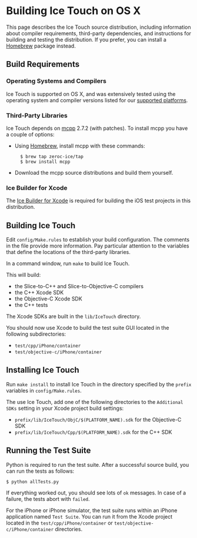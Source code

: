 # Building Ice Touch on OS X

This page describes the Ice Touch source distribution, including information
about compiler requirements, third-party dependencies, and instructions for
building and testing the distribution. If you prefer, you can install a
[Homebrew][1] package instead.

## Build Requirements

### Operating Systems and Compilers

Ice Touch is supported on OS X, and was extensively tested using the operating
system and compiler versions listed for our [supported platforms][2].

### Third-Party Libraries

Ice Touch depends on [mcpp][3] 2.7.2 (with patches). To install mcpp you have a
couple of options:

- Using [Homebrew][4], install mcpp with these commands:

        $ brew tap zeroc-ice/tap
        $ brew install mcpp

- Download the mcpp source distributions and build them yourself.

### Ice Builder for Xcode

The [Ice Builder for Xcode][5] is required for building the iOS test
projects in this distribution.

## Building Ice Touch

Edit `config/Make.rules` to establish your build configuration. The comments in
the file provide more information. Pay particular attention to the variables
that define the locations of the third-party libraries.

In a command window, run `make` to build Ice Touch. 

This will build:

- the Slice-to-C++ and Slice-to-Objective-C compilers
- the C++ Xcode SDK
- the Objective-C Xcode SDK
- the C++ tests
 
The Xcode SDKs are built in the `lib/IceTouch` directory.

You should now use Xcode to build the test suite GUI located in the
following subdirectories:

- `test/cpp/iPhone/container`
- `test/objective-c/iPhone/container`

## Installing Ice Touch

Run `make install` to install Ice Touch in the directory specified by the
`prefix` variables in `config/Make.rules`.

The use Ice Touch, add one of the following directories to the `Additional SDKs`
setting in your Xcode project build settings:

- `prefix/lib/IceTouch/ObjC/$(PLATFORM_NAME).sdk` for the Objective-C SDK
- `prefix/lib/IceTouch/Cpp/$(PLATFORM_NAME).sdk` for the C++ SDK

## Running the Test Suite

Python is required to run the test suite. After a successful source build, you
can run the tests as follows:

    $ python allTests.py

If everything worked out, you should see lots of `ok` messages. In case of a
failure, the tests abort with `failed`.

For the iPhone or iPhone simulator, the test suite runs within an iPhone
application named `Test Suite`. You can run it from the Xcode project located in
the `test/cpp/iPhone/container` or `test/objective-c/iPhone/container`
directories.

[1]: https://doc.zeroc.com/display/Ice36/Using+the+Ice+Touch+Binary+Distribution
[2]: https://doc.zeroc.com/display/Rel/Supported+Platforms+for+Ice+Touch+3.6.3
[3]: https://github.com/zeroc-ice/mcpp
[4]: http://brew.sh
[5]: https://github.com/zeroc-ice/ice-builder-xcode
